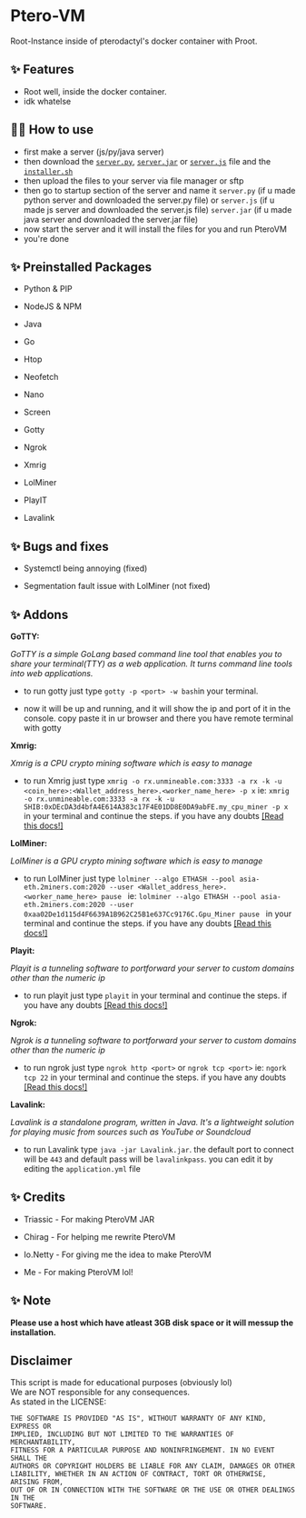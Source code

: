 # Ptero-VM

Root-Instance inside of pterodactyl's docker container with Proot.

## ✨ Features

- Root well, inside the docker container.
- idk whatelse

## 💁‍♀️ How to use

- first make a server (js/py/java server)
- then download the [`server.py`](https://raw.githubusercontent.com/afnan007a/Ptero-vm/main/server.py), [`server.jar`](https://github.com/RealTriassic/Ptero-VM-JAR/releases/download/latest/server.jar) or [`server.js`](https://raw.githubusercontent.com/afnan007a/Ptero-vm/main/server.js) file and the [`installer.sh`](https://raw.githubusercontent.com/afnan007a/Ptero-vm/main/installer.sh)
- then upload the files to your server via file manager or sftp
- then go to startup section of the server and name it `server.py` (if u made python server and downloaded the server.py file) or `server.js` (if u made js server and downloaded the server.js file)  `server.jar` (if u made java server and downloaded the server.jar file)
- now start the server and it will install the files for you and run PteroVM
- you're done

## ✨ Preinstalled Packages

- Python & PIP

- NodeJS & NPM

- Java

- Go

- Htop

- Neofetch

- Nano

- Screen

- Gotty

- Ngrok

- Xmrig

- LolMiner

- PlayIT

- Lavalink

## ✨ Bugs and fixes

- Systemctl being annoying (fixed)

- Segmentation fault issue with LolMiner (not fixed)

## ✨ Addons

 __GoTTY:__
 
 _GoTTY is a simple GoLang based command line tool that enables you to share your terminal(TTY) as a web application. It turns command line tools into web applications._

- to run gotty just type `gotty -p <port> -w bash`in your terminal.

- now it will be up and running, and it will show the ip and port of it in the console. copy paste it in ur browser and there you have remote terminal with gotty

__Xmrig:__
 
 _Xmrig is a CPU crypto mining software which is easy to manage_

- to run Xmrig just type `xmrig -o rx.unmineable.com:3333 -a rx -k -u <coin_here>:<Wallet_address_here>.<worker_name_here> -p x` ie: `xmrig -o rx.unmineable.com:3333 -a rx -k -u SHIB:0xDEcDA3d4bfA4E614A383c17F4E01DD8E0DA9abFE.my_cpu_miner -p x`  in your terminal and continue the steps. if you have any doubts [[Read this docs!]](https://xmrig.com/docs/miner)


__LolMiner:__
 
 _LolMiner is a GPU crypto mining software which is easy to manage_

- to run LolMiner just type `lolminer --algo ETHASH --pool asia-eth.2miners.com:2020 --user <Wallet_address_here>.<worker_name_here> pause ` ie: `lolminer --algo ETHASH --pool asia-eth.2miners.com:2020 --user 0xaa02De1d115d4F6639A1B962C25B1e637Cc9176C.Gpu_Miner pause `  in your terminal and continue the steps. if you have any doubts [[Read this docs!]](https://github.com/Lolliedieb/lolMiner-releases/wiki)

__Playit:__
 
 _Playit is a tunneling software to portforward your server  to custom domains other than the numeric ip_

- to run playit just type `playit` in your terminal and continue the steps. if you have any doubts [[Read this docs!]](https://playit.gg/support/run-on-linux/)

__Ngrok:__
 
 _Ngrok is a tunneling software to portforward your server  to custom domains other than the numeric ip_

- to run ngrok just type `ngrok http <port>` or `ngrok tcp <port>` ie: `ngork tcp 22`  in your terminal and continue the steps. if you have any doubts [[Read this docs!]](https://ngrok.com/docs)

__Lavalink:__
 
 _Lavalink is a standalone program, written in Java. It's a lightweight solution for playing music from sources such as YouTube or Soundcloud_

- to run Lavalink type `java -jar Lavalink.jar`. the default port to connect will be `443` and default pass will be `lavalinkpass`. you can edit it by editing the `application.yml` file

## ✨ Credits

- Triassic - For making PteroVM JAR

- Chirag - For helping me rewrite PteroVM

- Io.Netty - For giving me the idea to make PteroVM

- Me - For making PteroVM lol!

## ✨ Note

**Please use a host which have atleast 3GB disk space or it will messup the installation.**

## Disclaimer

This script is made for educational purposes (obviously lol)  
We are NOT responsible for any consequences.  
As stated in the LICENSE:
```
THE SOFTWARE IS PROVIDED "AS IS", WITHOUT WARRANTY OF ANY KIND, EXPRESS OR
IMPLIED, INCLUDING BUT NOT LIMITED TO THE WARRANTIES OF MERCHANTABILITY,
FITNESS FOR A PARTICULAR PURPOSE AND NONINFRINGEMENT. IN NO EVENT SHALL THE
AUTHORS OR COPYRIGHT HOLDERS BE LIABLE FOR ANY CLAIM, DAMAGES OR OTHER
LIABILITY, WHETHER IN AN ACTION OF CONTRACT, TORT OR OTHERWISE, ARISING FROM,
OUT OF OR IN CONNECTION WITH THE SOFTWARE OR THE USE OR OTHER DEALINGS IN THE
SOFTWARE.
```

